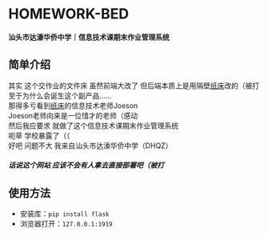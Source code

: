 # HOMEWORK-BED
**汕头市达濠华侨中学｜信息技术课期末作业管理系统**

## 简单介绍
其实 这个交作业的文件床 虽然前端大改了 但后端本质上是用隔壁[纸床](https://github.com/Hiyoteam/paper-bed/)改的（被打  
至于为什么会诞生这个副产品……  
那得多亏看到[纸床](https://github.com/Hiyoteam/paper-bed/)的信息技术老师Joeson   
Joeson老师向来是一位惜才的老师（感动  
然后我应要求 就做了这个信息技术课期末作业管理系统  
呃草 学校暴露了（（  
好吧 问题不大 我来自汕头市达濠华侨中学（DHQZ）  

##### 话说这个网站 应该不会有人拿去直接部署吧（被打

## 使用方法
- 安装库：`pip install flask`
- 浏览器打开：`127.0.0.1:1919`

